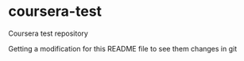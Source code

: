 # coursera-test
Coursera test repository

Getting a modification for this README file to see them changes in git